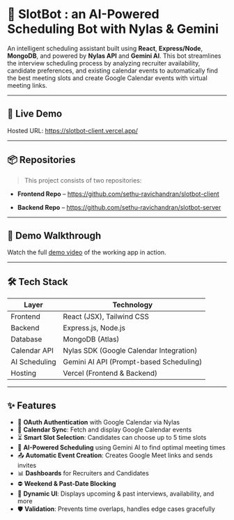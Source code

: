 # 🧠 SlotBot : an AI-Powered Scheduling Bot with Nylas & Gemini

An intelligent scheduling assistant built using **React**, **Express/Node**, **MongoDB**, and powered by **Nylas API** and **Gemini AI**.
This bot streamlines the interview scheduling process by analyzing recruiter availability, candidate preferences, and existing calendar events
to automatically find the best meeting slots and create Google Calendar events with virtual meeting links.

---

## 🚀 Live Demo

Hosted URL: https://slotbot-client.vercel.app/

---

## 📦 Repositories

> This project consists of two repositories:

-  **Frontend Repo** – https://github.com/sethu-ravichandran/slotbot-client

-  **Backend Repo** – https://github.com/sethu-ravichandran/slotbot-server

---

## 📸 Demo Walkthrough

Watch the full [demo video](https://youtu.be/oH6zu4ncZdU?si=8AhY6XfmVXX5ldHt) of the working app in action.

---

## 🛠️ Tech Stack

| Layer         | Technology                            |
|---------------|----------------------------------------|
| Frontend      | React (JSX), Tailwind CSS              |
| Backend       | Express.js, Node.js                    |
| Database      | MongoDB (Atlas)                        |
| Calendar API  | Nylas SDK (Google Calendar Integration)|
| AI Scheduling | Gemini AI API (Prompt-based Scheduling)|
| Hosting       | Vercel (Frontend & Backend)            |

---

## ✨ Features

- 🔐 **OAuth Authentication** with Google Calendar via Nylas
- 📆 **Calendar Sync**: Fetch and display Google Calendar events
- ⏳ **Smart Slot Selection**: Candidates can choose up to 5 time slots
- 🤝 **AI-Powered Scheduling** using Gemini AI to find optimal meeting times
- 📤 **Automatic Event Creation**: Creates Google Meet links and sends invites
- 📊 **Dashboards** for Recruiters and Candidates
- ⛔ **Weekend & Past-Date Blocking**
- 🔁 **Dynamic UI**: Displays upcoming & past interviews, availability, and more
- 🛡️ **Validation**: Prevents time overlaps, handles edge cases gracefully


